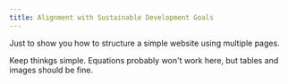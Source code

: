 ```yaml
---
title: Alignment with Sustainable Development Goals
---
```



Just to show you how to structure a simple website using multiple pages.

Keep thinkgs simple. Equations probably won't work here, but tables and images should be fine.


